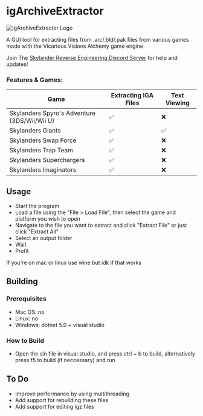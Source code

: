 # igArchiveExtractor

![igArchiveExtractor Logo](https://media.discordapp.net/attachments/852283501738065951/884608132016394240/image0.png?width=300&height=300)

A GUI tool for extracting files from .arc/.bld/.pak files from various games made with the Vicarious Visions Alchemy game engine

Join The [Skylander Reverse Engineering Discord Server](https://discord.gg/evFbgBpmMf) for help and updates!

### Features & Games:
| Game | Extracting IGA Files | Text Viewing
|---|---|---|
| Skylanders Spyro's Adventure (3DS/Wii/Wii U) | ✅ | ❌ |
| Skylanders Giants | ✅ | ✅ |
| Skylanders Swap Force | ✅ | ❌ |
| Skylanders Trap Team | ✅ | ❌ |
| Skylanders Superchargers | ✅ | ❌ |
| Skylanders Imaginators | ✅ | ❌ |

## Usage

* Start the program
* Load a file using the "File > Load File", then select the game and platform you wish to open
* Navigate to the file you want to extract and click "Extract File" or just click "Extract All"
* Select an output folder
* Wait
* Profit

If you're on mac or linux use wine but idk if that works

## Building
### Prerequisites
* Mac OS: no
* Linux: no
* Windows: dotnet 5.0 + visual studio

### How to Build
* Open the sln file in visual studio, and press ctrl + b to build, alternatively press f5 to build (if neccessary) and run

## To Do

* Improve performance by using multithreading
* Add support for rebuilding these files
* Add support for editing igz files
